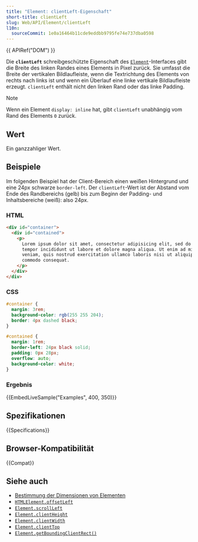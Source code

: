 ```yaml
---
title: "Element: clientLeft-Eigenschaft"
short-title: clientLeft
slug: Web/API/Element/clientLeft
l10n:
  sourceCommit: 1e0a16464b11cde9eddbb9795fe74e737dba0598
---
```


{{ APIRef("DOM") }}

Die **`clientLeft`** schreibgeschützte Eigenschaft des [`Element`](/de/docs/Web/API/Element)-Interfaces gibt die Breite des linken Randes eines Elements in Pixel zurück. Sie umfasst die Breite der vertikalen Bildlaufleiste, wenn die Textrichtung des Elements von rechts nach links ist und wenn ein Überlauf eine linke vertikale Bildlaufleiste erzeugt. `clientLeft` enthält nicht den linken Rand oder das linke Padding.

> [!NOTE]
> Wenn ein Element `display: inline` hat, gibt `clientLeft` unabhängig vom Rand des Elements `0` zurück.

## Wert

Ein ganzzahliger Wert.

## Beispiele

Im folgenden Beispiel hat der Client-Bereich einen weißen Hintergrund und eine 24px schwarze `border-left`. Der `clientLeft`-Wert ist der Abstand vom Ende des Randbereichs (gelb) bis zum Beginn der Padding- und Inhaltsbereiche (weiß): also 24px.

### HTML

```html
<div id="container">
  <div id="contained">
    <p>
      Lorem ipsum dolor sit amet, consectetur adipisicing elit, sed do eiusmod
      tempor incididunt ut labore et dolore magna aliqua. Ut enim ad minim
      veniam, quis nostrud exercitation ullamco laboris nisi ut aliquip ex ea
      commodo consequat.
    </p>
  </div>
</div>
```

### CSS

```css
#container {
  margin: 3rem;
  background-color: rgb(255 255 204);
  border: 4px dashed black;
}

#contained {
  margin: 1rem;
  border-left: 24px black solid;
  padding: 0px 28px;
  overflow: auto;
  background-color: white;
}
```

### Ergebnis

{{EmbedLiveSample("Examples", 400, 350)}}

## Spezifikationen

{{Specifications}}

## Browser-Kompatibilität

{{Compat}}

## Siehe auch

- [Bestimmung der Dimensionen von Elementen](/de/docs/Web/API/CSS_Object_Model/Determining_the_dimensions_of_elements)
- [`HTMLElement.offsetLeft`](/de/docs/Web/API/HTMLElement/offsetLeft)
- [`Element.scrollLeft`](/de/docs/Web/API/Element/scrollLeft)
- [`Element.clientHeight`](/de/docs/Web/API/Element/clientHeight)
- [`Element.clientWidth`](/de/docs/Web/API/Element/clientWidth)
- [`Element.clientTop`](/de/docs/Web/API/Element/clientTop)
- [`Element.getBoundingClientRect()`](/de/docs/Web/API/Element/getBoundingClientRect)
